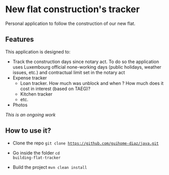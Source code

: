 # New flat construction's tracker

Personal application to follow the construction of our new flat.

## Features

This application is designed to:
* Track the construction days since notary act. To do so the application uses Luxembourg official none-working days (public holidays, weather issues, etc.) and contractual limit set in the notary act
* Expense tracker
  * Loan tracker. How much was unblock and when ? How much does it cost in interest (based on TAEG)?
  * Kitchen tracker
  * etc.
* Photos


*This is an ongoing work*


## How to use it?

* Clone the repo
<code>git clone https://github.com/guihome-diaz/java.git</code>

* Go inside the folder
<code>cd building-flat-tracker</code>

* Build the project
<code>mvn clean install</code>


